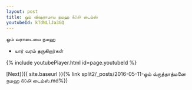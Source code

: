 ```yaml
---
layout: post
title: ஓம் விஷராமாய நமஹ ௧௦௮ டைம்ஸ்
youtubeId: kTdNLlJa3GQ
---
```

 
 
 ஓம் வராடையை நமஹ  
 
 -  யார் வரம் தருகிறார்கள் 
 
  
 
  
 
 
 
 
 
 


{% include youtubePlayer.html id=page.youtubeId %}
 
[Next]({{ site.baseurl }}{% link  split2/_posts/2016-05-11-ஓம் வ்ருத்தாத்மனே நமஹ ௧௦௮ டைம்ஸ்.md%})
 
